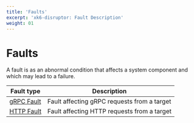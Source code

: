 ```yaml
---
title: 'Faults'
excerpt: 'xk6-disruptor: Fault Description'
weight: 01
---
```


# Faults

A fault is as an abnormal condition that affects a system component and which may lead to a failure.

| Fault type                                                                           | Description                                 |
| ------------------------------------------------------------------------------------ | ------------------------------------------- |
| [gRPC Fault](/docs/k6/<K6_VERSION>/javascript-api/xk6-disruptor/faults/grpc) | Fault affecting gRPC requests from a target |
| [HTTP Fault](/docs/k6/<K6_VERSION>/javascript-api/xk6-disruptor/faults/http) | Fault affecting HTTP requests from a target |
